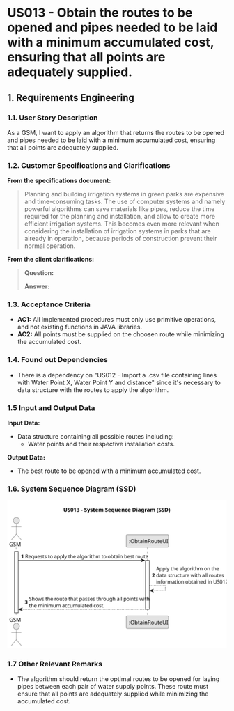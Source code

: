 # US013 - Obtain the routes to be opened and pipes needed to be laid with a minimum accumulated cost, ensuring that all points are adequately supplied.

## 1. Requirements Engineering

### 1.1. User Story Description

As a GSM, I want to apply an algorithm that returns the routes to be opened and pipes needed to be laid with a minimum
accumulated cost, ensuring that all points are adequately supplied.

### 1.2. Customer Specifications and Clarifications

**From the specifications document:**

> Planning and building irrigation systems in green parks are expensive and time-consuming tasks. The use of computer
> systems and namely powerful algorithms can save materials like pipes, reduce the time required for the planning and
> installation, and allow to create more efficient irrigation systems. This becomes even more relevant when considering
> the installation of irrigation systems in parks that are already in operation, because periods of construction prevent
> their normal operation.


**From the client clarifications:**

> **Question:**
>
> **Answer:**

### 1.3. Acceptance Criteria

* **AC1:** All implemented procedures must only use primitive operations, and not existing functions in JAVA libraries.
* **AC2:** All points must be supplied on the choosen route while minimizing the accumulated cost.

### 1.4. Found out Dependencies

* There is a dependency on "US012 - Import a .csv file containing lines with Water Point X, Water Point Y and distance"
  since it's necessary to data structure with the routes to apply the algorithm.

### 1.5 Input and Output Data

**Input Data:**

* Data structure containing all possible routes including:
    * Water points and their respective installation costs.

**Output Data:**

* The best route to be opened with a minimum accumulated cost.

### 1.6. System Sequence Diagram (SSD)

![System Sequence Diagram](svg/us013-system-sequence-diagram.svg)

### 1.7 Other Relevant Remarks

* The algorithm should return the optimal routes to be opened for laying pipes between each pair of water supply points.
  These route must ensure that all points are adequately supplied while minimizing the accumulated cost.
